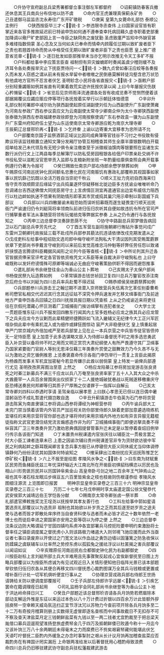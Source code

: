 <!-- { "loadSidebar": true } -->
　　○升协守宣府副总兵梁秀署都督佥事注御左军都督府　　○诏蓟镇防春客兵撤还休息其王兵南兵分布信地以防不虞
　　○命内官王虎兼理真保蓟永矿务
　　○己丑遣御马监监丞沈永寿往广东开矿徵税
　　○庚寅  皇第九女薨命礼部仿  泰顺公主例行
　　○狭西按臣毕三才＜锍-釒＞参违限寺丞查伟  上曰国家设官皆有职掌近来各官多推故延迟前已特谕申饬如何通不遵奉查幸托病回藉久虚寺职着吏部重加降调以儆尸旷吏部因上言一寺臣之缺冏务之废犹勤  圣虑致廑严旨矧中外缺官甚多难缕指数倘蒙  圣心念及又当何如夫已奉命而情牵内顾履任愆期以致旷废者臣下之责也若翘首待命而势从中格受任无期以致旷废者非臣下之责也臣愿  皇上推广德意省览章＜锍-釒＞逐日批发如臣部推举未当亦乞明示改推无令天工多旷不报
　　○户科都给事中李应策言臣查  祖制但有异灾蝗蝻即时奏闻盖虞少稽则缓不及济耳令各处奏报旱灾止下抚臣贾待问一＜锍-釒＞魏九贞曾如春汪应蛟等各奏报久而未发人窃惑之谓从前未有报水旱留中者嗷嗷之民倒悬莫解转徒沟壑含悲万状恐有他虞地方官所不忍言者伏乞  圣明轸念小民将各省直报灾＜锍-釒＞亟敕户部分别轻重蠲赈如例其省直有司果着救荒实迹许抚按优录以闻  上曰今年屡报灾伤朕心矜愓留＜锍-釒＞省览后见京师雨泽流通谓各处皆有收成览奏不觉恻然便着该部据揭覆议应蠲应赈应停等项行各抚按着实举行以示朝廷体恤德意
　　○辛卯升礼部仪制司署郎中减尔劝为狭西副使起原任湖副使刘任为山西副使升广东副使萧雍为河南左参政广西右参议袁应文为云南副使太常寺少卿南企仲为太仆寺卿狭西副使张泰徵为狭西左参政福建参政徐即登为河南按察使调广东右参政袁一骥为山东副使升广东雷州府知府伍士望为山东运使南京太常寺卿游应乾为南京大理寺卿
　　○壬辰蓟辽总督邢玠再＜锍-釒＞乞终餋  上谕以边寄重大宜移孝为忠所请不允
　　○户部覆南京国子监祭酒郭正域议比因司成典簿等官钱谷不习付之书役致有侵欺议将该监钱粮置立通知文簿分发厢厅协管互相稽查其师生全廪半廪银数明白开载炤单给发己未代领及有无短少俱令亲注缴查至于派徵椒油馔肉等银要照在监诸生实数行派仍行文上江两县每季总解簿厅以防私受房园租银各给佃户印票亲赴交纳不许书役私受以滋乾没官恩举贡入监即与支粮新附坐班一年酌量给廪俱查照会典开载事例遵行仍著为令报可
　　○癸巳赐致仕南京户部右侍郎余懋学祭葬如例
　　○甲午赐原任河南巡抚钟化民祠额名忠惠化民在河南赈饥有惠政礼部覆称其视国事如家事以民饥繇己饥既以全活万姓自当崇祀千秋云
　　○顺义王扯力克初自西海来归恪守贡市效顺颇坚后缘延宁出兵捣巢遂怀惊疑移帐北徙边臣多方抚谕业唯唯听命乃忽调诸台吉西送佛僧大同抚臣房守士上言虏情叵测宜再遣通官出边宜布威信力阻西行以杜边衅如执迷不悟果有阴助情形即革其市赏或捣其巢穴用示牵制以彰国威下兵部议
　　○兵部以川兵四散屡谕未戢恐始而误听招募既而遂生疑畏宜行顺天巡抚衙门严谕速归仍令刘綎简将率领商队前进归伍归农听其自便如故违抗令所在官司严行捕拏重者军法从事随营将领有玩愒掊克等弊据实参奏  上从之仍令通行与各抚按知之
　　○丙申三边总督李汶奏辞恩荫不允
　　○协守中路副总兵郭梦徵告病回卫以石门副总兵李芳先代之
　　○丁酉五军营左副将施朝卿行贿钻升事觉问戍广东雷州卫朝卿托故挨延三载不赴戍所兵部参其藐法抗违请依律改戍克期发遣从之　　○戊戌吏科左给事中程绍劾文选司郎中梅守峻坏法狥私大干清议因列其受贿鬻爵罪状章下吏部尚书李戴言守峻到司以来前后发觉高维忠冯仲魁等奸弊任劳任怨以致诸奸挟恨造言腾谤科臣輙据风闻形之论列今臣等查核＜锍-釒＞中所论列其升迁各官皆据资俸采官评考定各官皆依资格凭文义系臣等亲自裁决非守峻狥私也  上曰守峻既称以发奸府谤情殊可原卿等端诚必无曲庇守峻著策励供职不得因而避怨推事
　　○遣礼部尚书余继登往金山为香山公主卜葬地
　　○己亥赐太子太保户部尚书杨俊民祭九坛造葬如例　　○革常镇游击钱世祯回卫复四川总兵万鏊官改添注南京后府佥书以刘綎为四川总兵率兵赴蜀不得迟延
　　○赐恭顺侯吴继爵祭葬如例
　　○兵部题参川兵游击王之翰愆期不进潜入京师致营兵失伍离次乞革任别委曹希彬司懋官私相交代迟迟其行念其远征姑不深究令押兵速发并乞移文缉事衙门及前途地方严查申饬各兵回镇之日四川抚按具报日期以凭查核  上从之仍戒谕近来将吏往往在京假托潜藏心怀叵测着厂卫城捕衙门挨访缉拏有违犯者坐之
　　○大学士沈一贯题臣惟东征川兵不服发回四散东行闻其内土官多姓杨必应龙之族其兵必应龙管下之兵夫应龙今方议剿而此辈精健矫捷腾跃如飞流入畿辅又无纪律今大工正兴军匠喧杂倘此辈中有乘机混入或为细作或肆狂图惊动  宸严大非稳便伏乞  皇上慎重起居申严门禁京城内外倍加戒严至若兵部堂上见在止一本兵京营之中兵皆市徒官皆债帅无一足恃臣愿  皇上加意于此多选谋略文臣入为侍郎以备督抚不时之用多选忠勇武臣入补京营以备将帅不时之用而又明正赏罚大肃纪纲使人有所严畏遵守其厂卫缉事乃国家紧要衙门官尉人等别无恩泽仅藉三年类奏升赏使之鼓舞效力乃今久吝不与无以为激劝之资乞循例推恩  上览奏褒嘉命传示各衙门申饬举行一贯复上言臣此揭原为杨酋而发事关军机宜加密秘今若显传嫌示此酋以弱倘蒙  皇上特发一谕俾兵部遵行尤见  圣明孜孜夙宵图治至意  上然之　　○杨应龙陷綦江参将房加宠游击张良贤死之时綦江新募兵不满三千应龙以兵八万奄至张良贤率家丁五十人入其大众之中杀大酋鹿罕一人兵百余冒围突出仅损家丁十二人援绝城破犹巷战以死贼遂移檄重庆守臣恐缚送奏民何邦卿等归其质子尸厚贿之仅诿罪于一指挥以自解云
　　○己亥太常寺卿刘四科以恭遇时享请  圣驾亲临以展孝思  上曰朕心孝思无已但以连日偶中暑湿躬诣恐不成礼暂遣代摄岂敢自逸
　　○辛丑升蓟镇游击牛伯英为石门参将京营游击陈寅为南直隶镇江参将调山西参将谭经为神枢营参将
　　○丙午谕兵部大工未完门禁当慎着该管内外官员严加巡视关防你部里侍郎久缺着吏部加意遴选晓练机宜堪任的来用京营将官你部也选才堪将帅的来用京城内外地方如有异言异服无籍棍徒指称文武官吏潜住结党流言煽惑造作非为的厂卫城捕缉事衙门即便访拏具奏不得纵容其厂卫三年类奏升赏乃激劝恩典偶因提督管事升迁未定是以暂停着查炤旧例举行传示各该衙门知道
　　○丁未置贵州税课遣内官张庆往以辅臣沈一贯极言罢之时大小臣工谏者连章未已  上患之因谕次辅曰贵州税课差官非专为货财欲访彼中军民之利病起衅之繇耳既闻卿言复念兵事方殷已从停寝但大臣义同休戚尤当仰体调停镇静何乃纷纷渎扰其如国体何特谕知之　　○搉采肆出江南纷扰应天巡抚陈惟芝乞停矿税＜锍-釒＞六上不报至是绘图  孝陵风水争之＜锍-釒＞曰东南为财赋重区民劳而鱼赭臣抚兹三年忧深杼轴近大江南北所在开凿臣初惧貂珰横恣以厉民也及相山川形势匪厉民并以厉国钟阜紫金山  高皇帝卧弓剑之地二百余年王气钟焉山之祖也其牛渚石柱龙眠瓜步绵亘五六百里皆紫金之枝也枝凿则伤根谨恭绘  孝陵风水图细注源流  上览图即日报罢
　　明神宗显皇帝实录卷之三百三十六
明神宗显皇帝实录卷之三百三十七
　　万历二十七年七月戊申朔时享太庙遣定国公徐文璧恭代武安侯郭大诚靖远伯王学恺各分献
　　○赐南京太常寺卿张卤一祭半葬
　　○命礼部遣官捧敕旌奖沈王埕尧以抚按举其孝友善行也
　　○工科左给事中郭如星请罢选贡礼部覆议以为选贡非  祖制也其始欲以补岁贡之乏而其后遂至妨岁贡之途夫使与选者而皆才即散处庠序终当自奋贤科使与选者而未必皆才迟之十数年依然一老博士也而徒启幸进之窦国家亦安用之臣等窃以为停之便  上然之
　　○三边总督李汶条议边防大略谓延宁甘固四镇均系虏冲各宜部署兵马控扼险要申明约束激励将士督率任之镇臣调度属之督抚虏小入则该路极力堵遏大入则邻境飞驰应援而此外当亟议者七事曰录废弃以开使过之门宽文法以作血战之勇饬边墙以固藩篱之防急收保以防蹂躏之虞联辅车以壮率然之势控东虏以孤狐兔之援祛浮议以杜匿揭之害兵部覆议以闻诏如议
　　○辛亥赠原任河南巡抚右佥都御史钟化民为右副都御史
　　○四川按臣赵标上言刘綎所部土兵大半难用且先事骤聚反起戎心宜俟新督抚至日图上方略兵部覆议以为按臣所虑诚为有见试观近日入关情形便知他日临阵光景已该本部题举钦依归伍归农各从其便合再移文四川督抚悉心裁酌图谋万全其兵马钱粮或更置或增补亟行计处一切军机俱听便宜行事从之
　　○协理京营戎政兵部右侍郎王世扬请铸给关防以便调度部覆报可
　　○壬子兵部左侍郎许孚远屡＜锍-釒＞引疾乞罢命在籍调理痊日起用
　　○司礼监杨宇会同礼部尚书余继登等为香山公主卜地于洪达岭命择日兴工
　　○癸丑户部题近该总督邢玠咨请各兵月饷势若燃眉除本部动支解运外惟是东征以来运过本色以八十万计费过折银以四百余万计此皆额外摉括庾帑一空幸赖天威岛氛迅扫正宜节浮汰冗以苏物力今查前项开除各兵月饷多至二十二万有奇按月稽算则册上实数得无虚冒即逐名查核而中间事故截日不无扣存不可不察及查天津盐菜月定三钱朝鲜盐菜有九钱以至一两二钱者尤宜酌裁至于把总梁天胤借口募兵逗遛观望淮扬登旅虚费帑金几于四万及抵朝鲜倭已败遁今称十一月迄今又该补饷三万八十余两朝廷未得毫末之力而縻费已不赀矣艰窘帑藏何能堪此伏乞  天语叮咛督抚二臣酌内外缓急之办念时事掣肘之艰从长计议月饷再加稽查盐菜应否裁酌务在有禆国计罔实漏卮  上命银两准给发以后著督抚用心稽酌毋致浪费
　　○命四川总兵仍旧移驻建武协守副总兵驻松藩裁建武游击
